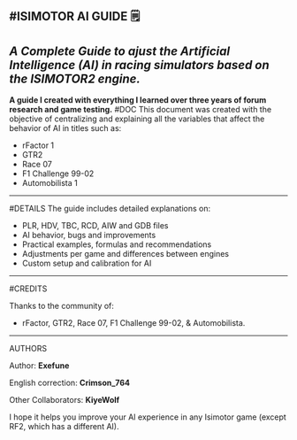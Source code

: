 #ISIMOTOR AI GUIDE 🗒️
---
*A Complete Guide to ajust the Artificial Intelligence (AI) in racing simulators based on the ISIMOTOR2 engine.*
---
**A guide I created with everything I learned over three years of forum research and game testing.**
#DOC
This document was created with the objective of centralizing and explaining all the variables that affect the behavior of AI in titles such as:

- rFactor 1
- GTR2
- Race 07
- F1 Challenge 99-02
- Automobilista 1

---
#DETAILS
The guide includes detailed explanations on:
- PLR, HDV, TBC, RCD, AIW and GDB files
- AI behavior, bugs and improvements
- Practical examples, formulas and recommendations
- Adjustments per game and differences between engines
- Custom setup and calibration for AI
---
#CREDITS

Thanks to the community of:
- rFactor, GTR2, Race 07, F1 Challenge 99-02, & Automobilista.
---
AUTHORS

Author: **Exefune**

English correction: **Crimson_764**

Other Collaborators: **KiyeWolf**

I hope it helps you improve your AI experience in any Isimotor game (except RF2, which has a different AI).
